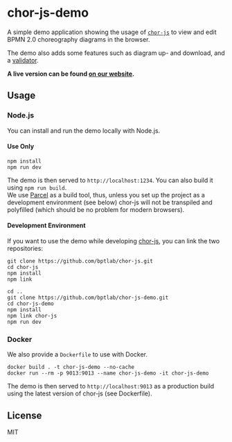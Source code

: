 # chor-js-demo

A simple demo application showing the usage of [`chor-js`](https://github.com/bptlab/chor-js) to view and edit BPMN 2.0 choreography diagrams in the browser.

The demo also adds some features such as diagram up- and download, and a [validator](./app/lib/validator).

__A live version can be found [on our website](https://bpt-lab.org/chor-js-demo/).__

## Usage

### Node.js

You can install and run the demo locally with Node.js.

#### Use Only

```shell
npm install
npm run dev
```

The demo is then served to `http://localhost:1234`.
You can also build it using `npm run build`.   
We use [Parcel](https://parceljs.org) as a build tool, 
thus, unless you set up the project as a development environment (see below) chor-js will not be transpiled and polyfilled (which should be no problem for modern browsers).


#### Development Environment

If you want to use the demo while developing [chor-js](https://github.com/bptlab/chor-js), you can link the two repositories:

```shell
git clone https://github.com/bptlab/chor-js.git
cd chor-js
npm install
npm link

cd ..
git clone https://github.com/bptlab/chor-js-demo.git
cd chor-js-demo
npm install
npm link chor-js
npm run dev
```

### Docker

We also provide a `Dockerfile` to use with Docker.

```shell
docker build . -t chor-js-demo --no-cache
docker run --rm -p 9013:9013 --name chor-js-demo -it chor-js-demo
```

The demo is then served to `http://localhost:9013` as a production build using the latest version of chor-js (see Dockerfile).

## License

MIT
